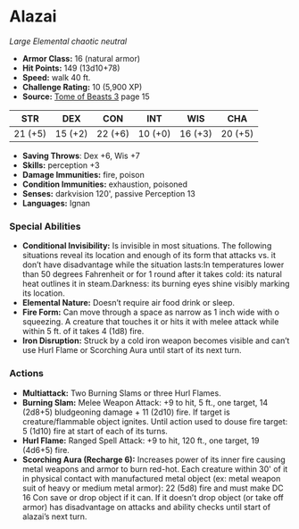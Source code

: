 # Alazai

*Large* *Elemental* *chaotic neutral*

- **Armor Class:** 16 (natural armor)
- **Hit Points:** 149 (13d10+78)
- **Speed:** walk 40 ft.
- **Challenge Rating:** 10 (5,900 XP)
- **Source:** [Tome of Beasts 3](https://koboldpress.com/kpstore/product/tome-of-beasts-3-for-5th-edition/) page 15

| STR | DEX | CON | INT | WIS | CHA |
| --- | --- | --- | --- | --- | --- |
| 21 (+5) | 15 (+2) | 22 (+6) | 10 (+0) | 16 (+3) | 20 (+5) |

- **Saving Throws**: Dex +6, Wis +7
- **Skills:** perception +3
- **Damage Immunities:** fire, poison
- **Condition Immunities:** exhaustion, poisoned
- **Senses:** darkvision 120', passive Perception 13
- **Languages:** Ignan

### Special Abilities

- **Conditional Invisibility:** Is invisible in most situations. The following situations reveal its location and enough of its form that attacks vs. it don’t have disadvantage while the situation lasts:In temperatures lower than 50 degrees Fahrenheit or for 1 round after it takes cold: its natural heat outlines it in steam.Darkness: its burning eyes shine visibly marking its location.
- **Elemental Nature:** Doesn’t require air food drink or sleep.
- **Fire Form:** Can move through a space as narrow as 1 inch wide with o squeezing. A creature that touches it or hits it with melee attack while within 5 ft. of it takes 4 (1d8) fire.
- **Iron Disruption:** Struck by a cold iron weapon becomes visible and can’t use Hurl Flame or Scorching Aura until start of its next turn.

### Actions

- **Multiattack:** Two Burning Slams or three Hurl Flames.
- **Burning Slam:** Melee Weapon Attack: +9 to hit, 5 ft., one target, 14 (2d8+5) bludgeoning damage + 11 (2d10) fire. If target is creature/flammable object ignites. Until action used to douse fire target: 5 (1d10) fire at start of each of its turns.
- **Hurl Flame:** Ranged Spell Attack: +9 to hit, 120 ft., one target, 19 (4d6+5) fire.
- **Scorching Aura (Recharge 6):** Increases power of its inner fire causing metal weapons and armor to burn red-hot. Each creature within 30' of it in physical contact with manufactured metal object (ex: metal weapon suit of heavy or medium metal armor): 22 (5d8) fire and must make DC 16 Con save or drop object if it can. If it doesn’t drop object (or take off armor) has disadvantage on attacks and ability checks until start of alazai’s next turn.


